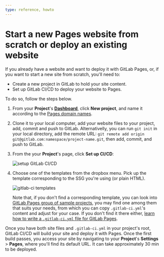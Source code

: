 ```yaml
---
type: reference, howto
---
```


# Start a new Pages website from scratch or deploy an existing website

If you already have a website and want to deploy it with GitLab Pages,
or, if you want to start a new site from scratch, you'll need to:

- Create a new project in GitLab to hold your site content.
- Set up GitLab CI/CD to deploy your website to Pages.

To do so, follow the steps below.

1. From your **Project**'s **[Dashboard](https://gitlab.com/dashboard/projects)**,
   click **New project**, and name it according to the
   [Pages domain names](../getting_started_part_one.md#gitlab-pages-default-domain-names).
1. Clone it to your local computer, add your website
   files to your project, add, commit and push to GitLab.
   Alternativelly, you can run `git init` in your local directory,
   add the remote URL:
   `git remote add origin git@gitlab.com:namespace/project-name.git`,
   then add, commit, and push to GitLab.
1. From the your **Project**'s page, click **Set up CI/CD**:

   ![setup GitLab CI/CD](../img/setup_ci.png)

1. Choose one of the templates from the dropbox menu.
   Pick up the template corresponding to the SSG you're using (or plain HTML).

   ![gitlab-ci templates](../img/choose_ci_template.png)

   Note that, if you don't find a corresponding template, you can look into
   [GitLab Pages group of sample projects](https://gitlab.com/pages),
   you may find one among them that suits your needs, from which you
   can copy `.gitlab-ci.yml`'s content and adjust for your case.
   If you don't find it there either, [learn how to write a `.gitlab-ci.yml`
   file for GitLab Pages](../getting_started_part_four.md).

Once you have both site files and `.gitlab-ci.yml` in your project's
root, GitLab CI/CD will build your site and deploy it with Pages.
Once the first build passes, you access your site by
navigating to your **Project**'s **Settings** > **Pages**,
where you'll find its default URL. It can take approximately 30 min to be
deployed.
